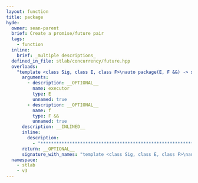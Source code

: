 ```yaml
---
layout: function
title: package
hyde:
  owner: sean-parent
  brief: Create a promise/future pair
  tags:
    - function
  inline:
    brief: _multiple descriptions_
  defined_in_file: stlab/concurrency/future.hpp
  overloads:
    "template <class Sig, class E, class F>\nauto package(E, F &&) -> std::pair<detail::packaged_task_from_signature_t<Sig>, detail::reduced_result_t<Sig>>":
      arguments:
        - description: __OPTIONAL__
          name: executor
          type: E
          unnamed: true
        - description: __OPTIONAL__
          name: f
          type: F &&
          unnamed: true
      description: __INLINED__
      inline:
        description:
          - "***********************************************************************************************"
      return: __OPTIONAL__
      signature_with_names: "template <class Sig, class E, class F>\nauto package(E executor, F && f) -> std::pair<detail::packaged_task_from_signature_t<Sig>, detail::reduced_result_t<Sig>>"
  namespace:
    - stlab
    - v3
---
```

